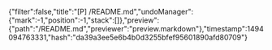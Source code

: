 {"filter":false,"title":"[P] /README.md","undoManager":{"mark":-1,"position":-1,"stack":[]},"preview":{"path":"/README.md","previewer":"preview.markdown"},"timestamp":1494094763331,"hash":"da39a3ee5e6b4b0d3255bfef95601890afd80709"}